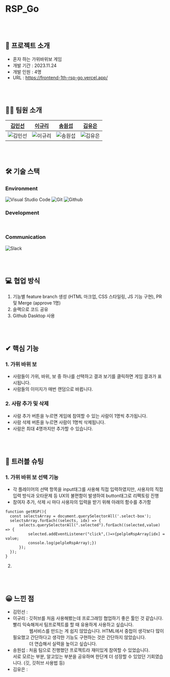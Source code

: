 # RSP_Go

<br/>
<br/>

## 📝 프로젝트 소개
- 혼자 하는 가위바위보 게임
- 개발 기간 : 2023.11.24
- 개발 인원 : 4명
- URL : https://frontend-1th-rsp-go.vercel.app/

<br/>
<br/>

## 🙋‍♂️ 팀원 소개

| [김민선](https://github.com/mins-n)      | [이규리](https://github.com/KyuliLee)      | [송원섭](https://github.com/sws6641)      | [김유은](https://github.com/YueunKim)      |
| -------------------------------------- | ----------------------------------------- | ---------------------------------------- | ------------------------------------------ |
| ![김민선](https://github.com/mins-n.png) | ![이규리](https://github.com/KyuliLee.png) | ![송원섭](https://github.com/sws6641.png) | ![김유은](https://github.com/YueunKim.png) |

<br/>
<br/>

## 🛠 기술 스택
### Environment

![Visual Studio Code](https://img.shields.io/badge/Visual%20Studio%20Code-007ACC?style=for-the-badge&logo=Visual%20Studio%20Code&logoColor=white)
![Git](https://img.shields.io/badge/Git-F05032?style=for-the-badge&logo=Git&logoColor=white)
![Github](https://img.shields.io/badge/GitHub-181717?style=for-the-badge&logo=GitHub&logoColor=white)


### Development

<img alt=""  src ="https://img.shields.io/badge/html5-E34F26.svg?&style=for-the-badge&logo=html5&logoColor=white"/> <img alt=""  src ="https://img.shields.io/badge/css3-1572B6.svg?&style=for-the-badge&logo=css3&logoColor=white"/> <img alt=""  src ="https://img.shields.io/badge/javascript-F7DF1E.svg?&style=for-the-badge&logo=javascript&logoColor=white"/>


### Communication

![Slack](https://img.shields.io/badge/Slack-4A154B?style=for-the-badge&logo=Slack&logoColor=white)

<br/>
<br/>

## 💻 협업 방식

1. 기능별 feature branch 생성 (HTML 마크업, CSS 스타일링, JS 기능 구현), PR 및 Merge (approve 1명)
2. 슬랙으로 코드 공유
3. Github Dasktop 사용

<br/>
<br/>

## ✔ 핵심 기능

### 1. 가위 바위 보 
- 사람들이 가위, 바위, 보 중 하나를 선택하고 결과 보기를 클릭하면 게임 결과가 표시됩니다.
- 사람들의 이미지가 매번 랜덤으로 바뀝니다.

### 2. 사람 추가 및 삭제 
- 사람 추가 버튼을 누르면 게임에 참여할 수 있는 사람이 1명씩 추가됩니다.
- 사람 삭제 버튼을 누르면 사람이 1명씩 삭제됩니다.
- 사람은 최대 4명까지만 추가할 수 있습니다.

<br/>
<br/>

## 🎯 트러블 슈팅

### 1. 가위 바위 보 선택 기능 
  - 각 플레이어의 선택 항목을 input태그를 사용해 직접 입력하였지만, 사용자의 직접 입력 방식과 오타문제 등 UX의 불편함이 발생하여 button태그로 리팩토링 진행
  - 참여자 추가, 삭제 시 마다 사용자의 입력을 받기 위해 아래의 함수를 추가함
  ```
  function getRSP(){
    const selectsArray = document.querySelectorAll('.select-box');
    selectsArray.forEach((selects, idx) => {
        selects.querySelectorAll(".selected").forEach((selected,value) => {
            selected.addEventListener("click",()=>{pelpleRspArray[idx] = value;
            console.log(pelpleRspArray);})
        });
    });
}
  ```
2. 

<br/>
<br/>

## 😀 느낀 점

- 김민선 : 
- 이규리 : 깃허브를 처음 사용해봤는데 프로그래밍 협업하기 좋은 툴인 것 같습니다. 빨리 익숙해져서 팀프로젝트를 할 때 유용하게 사용하고 싶습니다. <br>
         &nbsp;&nbsp;&nbsp;&nbsp;&nbsp;&nbsp;&nbsp;&nbsp;&nbsp;&nbsp;&nbsp;&nbsp;&nbsp;웹서비스를 만드는 게 쉽지 않았습니다. HTML에서 중첩이 생각보다 많이 필요했고 간단하다고 생각한 기능도 구현하는 것은 간단하지 않았습니다.
         &nbsp;&nbsp;&nbsp;&nbsp;&nbsp;&nbsp;&nbsp;&nbsp;&nbsp;&nbsp;&nbsp;&nbsp;&nbsp;더 연습해서 실력을 높이고 싶습니다.
- 송원섭 : 처음 팀으로 진행했던 프로젝트라 재미있게 참여할 수 있었습니다. <br>
서로 모르는 부분, 알고있는 부분을 공유하며 한단계 더 성장할 수 있었던 기회였습니다. (깃, 깃허브 사용법 등)
- 김유은 :
